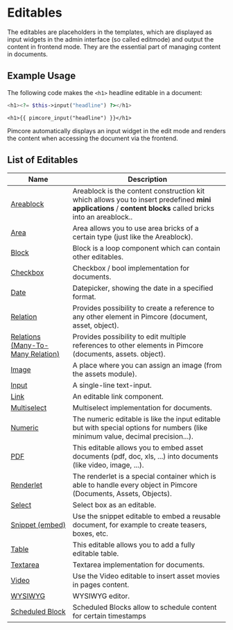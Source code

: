 # Editables

The editables are placeholders in the templates, which are displayed as input widgets in the admin interface (so called editmode) and output the content in frontend mode.
They are the essential part of managing content in documents. 

## Example Usage 
The following code makes the `<h1>` headline editable in a document: 

<div class="code-section">

```php 
<h1><?= $this->input("headline") ?></h1>
```

```twig 
<h1>{{ pimcore_input("headline") }}</h1>
```

</div>

Pimcore automatically displays an input widget in the edit mode and renders the content when accessing the document via the frontend. 

## List of Editables 

| Name                                                     | Description                                                                                                                                                                                                                    |
|----------------------------------------------------------|--------------------------------------------------------------------------------------------------------------------------------------------------------------------------------------------------------------------------------|
| [Areablock](./02_Areablock/README.md)                    | Areablock is the content construction kit which allows you to insert predefined **mini applications** / **content blocks** called bricks into an areablock..                                                                                        |
| [Area](./04_Area.md)                                     | Area allows you to use area bricks of a certain type (just like the Areablock).                                                                                                                                                                     |
| [Block](./06_Block)                                      | Block is a loop component which can contain other editables.                                                                                                                                                                                |
| [Checkbox](./08_Checkbox.md)                             | Checkbox / bool implementation for documents.                                                                                                                                                                                   |
| [Date](./10_Date.md)                                     | Datepicker, showing the date in a specified format.                                                                                                                                                                                        |
| [Relation](./12_Relation_(Many-To-One).md)                   | Provides possibility to create a reference to any other element in Pimcore (document, asset, object).                                                                                                                      |
| [Relations (Many-To-Many Relation)](./13_Relations_(Many-To-Many).md)      | Provides possibility to edit multiple references to other elements in Pimcore (documents, assets. object).                                                                                                                  |
| [Image](./14_Image.md)                                   | A place where you can assign an image (from the assets module).                                                                                                                                                    |
| [Input](./16_Input.md)                                   | A single-line text-input.                                                                                                                                                               |
| [Link](./18_Link.md)                                     | An editable link component.                                                                                                                                                             |
| [Multiselect](./22_Multiselect.md)                       | Multiselect implementation for documents.                                                                                                                                                                                  |
| [Numeric](./24_Numeric.md)                               | The numeric editable is like the input editable but with special options for numbers (like minimum value, decimal precision...).                                                                                     |
| [PDF](./26_PDF.md)                                       | This editable allows you to embed asset documents (pdf, doc, xls, ...) into documents (like video, image, ...).                                                                                                                |
| [Renderlet](./28_Renderlet.md)                           | The renderlet is a special container which is able to handle every object in Pimcore (Documents, Assets, Objects).     |
| [Select](./30_Select.md)                                 | Select box as an editable.                                                                                                                                                                                                     |
| [Snippet (embed)](./32_Snippet.md)                       | Use the snippet editable to embed a reusable document, for example to create teasers, boxes, etc.                                                                                                                              |
| [Table](./34_Table.md)                                   | This editable allows you to add a fully editable table.                                                                                                                                                                          |
| [Textarea](./36_Textarea.md)                             | Textarea implementation for documents.                                                                                                                                                                                     |
| [Video](./38_Video.md)                                   | Use the Video editable to insert asset movies in pages content.                                                                                                                                                                |
| [WYSIWYG](./40_WYSIWYG.md)                               | WYSIWYG editor.                                                                                                                                                                                                         |
| [Scheduled Block](./42_Scheduled_Block.md)               | Scheduled Blocks allow to schedule content for certain timestamps |

